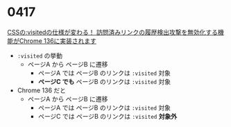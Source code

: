 # 0417

[CSSの:visitedの仕様が変わる！ 訪問済みリンクの履歴検出攻撃を無効化する機能がChrome 136に実装されます](https://coliss.com/articles/build-websites/operation/work/neutralize-visited-link-history-detection-attacks.html)

- `:visited` の挙動
  - ページA から ページB に遷移  
    - ページA では ページB のリンクは `:visited` 対象  
    - **ページC でも** ページB のリンクは `:visited` 対象
- Chrome 136 だと
  - ページA から ページB に遷移
    - ページA では ページB のリンクは `:visited` 対象
    - ページC では ページB のリンクは `:visited` **対象外**
